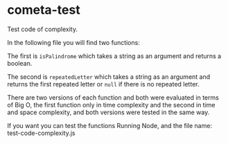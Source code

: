 # cometa-test

Test code of complexity.

In the following file you will find two functions:

The first is `isPalindrome` which takes a string as an argument and returns a boolean.

The second is `repeatedLetter` which takes a string as an argument and returns the first repeated letter or `null` if there is no repeated letter.

There are two versions of each function and both were evaluated in terms of Big O, the first function only in time complexity and the second in time and space complexity, and both versions were tested in the same way.

If you want you can test the functions
Running Node, and the file name: test-code-complexity.js
